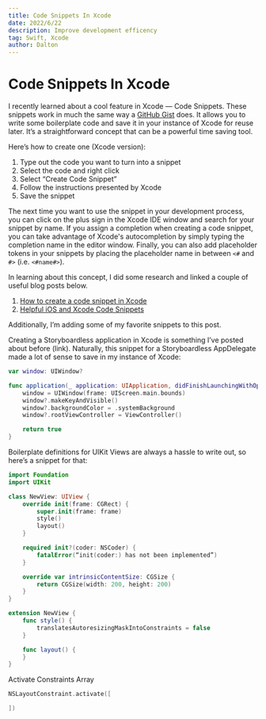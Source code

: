 ```yaml
---
title: Code Snippets In Xcode
date: 2022/6/22
description: Improve development efficency
tag: Swift, Xcode
author: Dalton
---
```


# Code Snippets In Xcode

I recently learned about a cool feature in Xcode — Code Snippets. These snippets work in much the same way a [GitHub Gist](https://gist.github.com/discover) does. It allows you to write some boilerplate code and save it in your instance of Xcode for reuse later. It’s a straightforward concept that can be a powerful time saving tool. 

Here’s how to create one (Xcode version): 

1. Type out the code you want to turn into a snippet
2. Select the code and right click 
3. Select “Create Code Snippet”
4. Follow the instructions presented by Xcode
5. Save the snippet

The next time you want to use the snippet in your development process, you can click on the plus sign in the Xcode IDE window and search for your snippet by name. If you assign a completion when creating a code snippet, you can take advantage of Xcode's autocompletion by simply typing the completion name in the editor window. Finally, you can also add placeholder tokens in your snippets by placing the placeholder name in between `<#` and `#>` (i.e. `<#name#>`). 

In learning about this concept, I did some research and linked a couple of useful blog posts below. 

1. [How to create a code snippet in Xcode](https://sarunw.com/posts/how-to-create-code-snippets-in-xcode/#what-is-code-snippet%3F)
2. [Helpful iOS and Xcode Code Snippets](https://betterprogramming.pub/helpful-code-snippets-for-ios-21aa5ef894de)

Additionally, I’m adding some of my favorite snippets to this post. 

Creating a Storyboardless application in Xcode is something I’ve posted about before (link). Naturally, this snippet for a Storyboardless AppDelegate made a lot of sense to save in my instance of Xcode: 

```swift
var window: UIWindow?

func application(_ application: UIApplication, didFinishLaunchingWithOptions launchOptions: [UIApplication.LaunchOptionsKey: Any]?) -> Bool {
	window = UIWindow(frame: UIScreen.main.bounds)
	window?.makeKeyAndVisible()
	window?.backgroundColor = .systemBackground
	window?.rootViewController = ViewController()

	return true
}
```

Boilerplate definitions for UIKit Views are always a hassle to write out, so here’s a snippet for that: 

```swift
import Foundation
import UIKit

class NewView: UIView {
	override init(frame: CGRect) {
		super.init(frame: frame)
		style()
		layout()
	}

	required init?(coder: NSCoder) {
		fatalError(“init(coder:) has not been implemented”)
	}

	override var intrinsicContentSize: CGSize {
		return CGSize(width: 200, height: 200)
	}
}

extension NewView {
	func style() {
		translatesAutoresizingMaskIntoConstraints = false
	}

	func layout() {
	}
}
```

Activate Constraints Array
```swift
NSLayoutConstraint.activate([

])
```